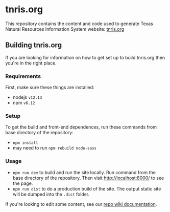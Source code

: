 # tnris.org

This repository contains the content and code used to generate Texas Natural
Resources Information System website: [tnris.org](http://tnris.org)

## Building tnris.org

If you are looking for information on how to get set up to build tnris.org then
you're in the right place.

### Requirements

First, make sure these things are installed:

 - nodejs `v12.13`
 - npm `v6.12`

### Setup

To get the build and front-end dependences, run these commands from base
directory of the repository:

 - `npm install`
 - may need to run `npm rebuild node-sass`

### Usage

* `npm run dev` to build and run the site locally. Run command from the base directory of the repository. Then visit [http://localhost:8000/](http://localhost:8000/) to see the page.
* `npm run dist` to do a production build of the site. The output static site will be dumped into the `.dist` folder.

If you're looking to edit some content, see our [repo wiki documentation](https://github.com/TNRIS/tnris.org/wiki).
